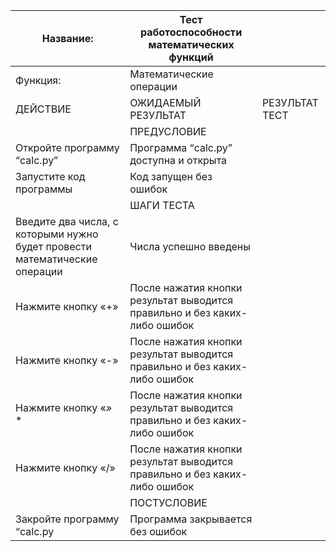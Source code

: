 | Название:  | Тест работоспособности математических функций |  |
|---------|-------------|------------|
| Функция:  | Математические операции |  |
| ДЕЙСТВИЕ  | ОЖИДАЕМЫЙ РЕЗУЛЬТАТ  | РЕЗУЛЬТАТ ТЕСТ|
|  | ПРЕДУСЛОВИЕ |  |
| Откройте программу “calc.py”  | Программа “calc.py” доступна и открыта |  |
| Запустите код программы  | Код запущен без ошибок |  |
|  | ШАГИ ТЕСТА |  |
| Введите два числа, с которыми нужно будет провести математические операции  | Числа успешно введены |  |
| Нажмите кнопку «+»  | После нажатия кнопки результат выводится правильно и без каких-либо ошибок |  |
| Нажмите кнопку «-»  | После нажатия кнопки результат выводится правильно и без каких-либо ошибок |  |
| Нажмите кнопку «*»* *  | После нажатия кнопки результат выводится правильно и без каких-либо ошибок |  |
| Нажмите кнопку «/»  | После нажатия кнопки результат выводится правильно и без каких-либо ошибок  |  |
|  | ПОСТУСЛОВИЕ |  |
| Закройте программу “calc.py  | Программа закрывается без ошибок  | |

